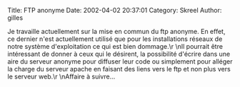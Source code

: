Title: FTP anonyme
Date: 2002-04-02 20:37:01
Category: Skreel
Author: gilles

Je travaille actuellement sur la mise en commun du ftp anonyme. En effet, ce dernier n'est actuellement utilisé que pour les installations réseaux de notre système d'exploitation ce qui est bien dommage.\r
\nIl pourrait être intéressant de donner à ceux qui le désirent, la possibilité d'écrire dans une aire du serveur anonyme pour diffuser leur code ou simplement pour alléger la charge du serveur apache en faisant des liens vers le ftp et non plus vers le serveur web.\r
\nAffaire à suivre...